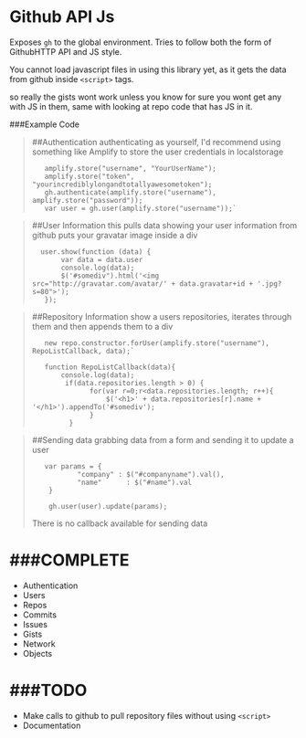 Github API Js
===============

Exposes `gh` to the global environment. Tries to follow both the form of GithubHTTP API and JS style. 

You cannot load javascript files in using this library yet, as it gets the data from github inside `<script>` tags.

so really the gists wont work unless you know for sure you wont get any with JS in them, same with looking at repo code that has JS in it.

###Example Code

>##Authentication
>    authenticating as yourself, I'd recommend using something like Amplify to store the user credentials in localstorage
>
>        amplify.store("username", "YourUserName");
>        amplify.store("token", "yourincrediblylongandtotallyawesometoken");
>        gh.authenticate(amplify.store("username"), amplify.store("password"));
>        var user = gh.user(amplify.store("username"));`
    
>##User Information
>  this pulls data showing your user information from github puts your gravatar image inside a div
>
>       user.show(function (data) {
>            var data = data.user
>            console.log(data);
>            $('#somediv").html('<img src="http://gravatar.com/avatar/' + data.gravatar+id + '.jpg?s=80">');
>        });

>##Repository Information
>    show a users repositories, iterates through them and then appends them to a div
>
>        new repo.constructor.forUser(amplify.store("username"), RepoListCallback, data);`
>    
>        function RepoListCallback(data){
>            console.log(data);
>             if(data.repositories.length > 0) {
>                   for(var r=0;r<data.repositories.length; r++){
>                       $('<h1>' + data.repositories[r].name + '</h1>').appendTo('#somediv');
>                   }
>              }
   

>##Sending data
>    grabbing data from a form and sending it to update a user
>
>        var params = {
>                "company" : $("#companyname").val(),
>                "name"      : $("#name").val
>         }
>
>         gh.user(user).update(params);
>
>   There is no callback available for sending data

   
###COMPLETE
========

* Authentication
* Users
* Repos
* Commits
* Issues
* Gists
* Network
* Objects

###TODO
====
* Make calls to github to pull repository files without using `<script>`
* Documentation
